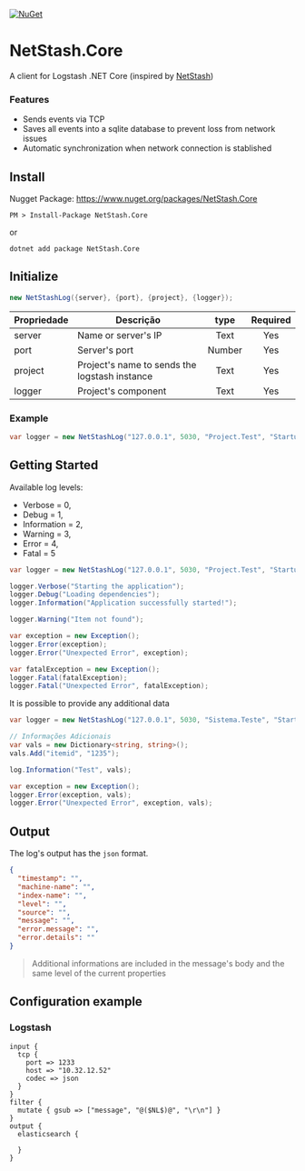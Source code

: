[![NuGet](https://img.shields.io/nuget/v/NetStash.Core.svg)](https://www.nuget.org/packages/NetStash.Core/)

# NetStash.Core
A client for Logstash .NET Core (inspired by [NetStash](https://github.com/iquirino/NetStash)) 

### Features
  * Sends events via TCP
  * Saves all events into a sqlite database to prevent loss from network issues
  * Automatic synchronization when network connection is stablished

## Install

Nugget Package: https://www.nuget.org/packages/NetStash.Core

```
PM > Install-Package NetStash.Core
```
or
```
dotnet add package NetStash.Core
```

## Initialize

```csharp
new NetStashLog({server}, {port}, {project}, {logger});
```
| Propriedade 	|                Descrição               	|  type | Required |
|-----------  	|---------------------------------------	| :------:	| :-----------:	|
| server    	| Name or server's IP                 	| Text  	| Yes         	|
| port       	| Server's port                      	| Number | Yes         	|
| project     	| Project's name to sends the logstash instance	| Text  	| Yes         	|
| logger      	| Project's component                  	| Text  	| Yes         	|

### Example
```csharp
var logger = new NetStashLog("127.0.0.1", 5030, "Project.Test", "Startup")
```

## Getting Started

Available log levels:
  - Verbose = 0,
  - Debug = 1,
  - Information = 2,
  - Warning = 3,
  - Error = 4,
  - Fatal = 5 

```csharp
var logger = new NetStashLog("127.0.0.1", 5030, "Project.Test", "Startup");

logger.Verbose("Starting the application");
logger.Debug("Loading dependencies");
logger.Information("Application successfully started!");

logger.Warning("Item not found");

var exception = new Exception();
logger.Error(exception);
logger.Error("Unexpected Error", exception);

var fatalException = new Exception();
logger.Fatal(fatalException);
logger.Fatal("Unexpected Error", fatalException);

```

It is possible to provide any additional data
```csharp
var logger = new NetStashLog("127.0.0.1", 5030, "Sistema.Teste", "Startup");

// Informações Adicionais
var vals = new Dictionary<string, string>();
vals.Add("itemid", "1235");

log.Information("Test", vals);

var exception = new Exception();
logger.Error(exception, vals);
logger.Error("Unexpected Error", exception, vals);
``` 

## Output
The log's output has the `json` format.
```json
{
  "timestamp": "",
  "machine-name": "",
  "index-name": "",
  "level": "",
  "source": "",
  "message": "",
  "error.message": "",
  "error.details": ""
}
```

> Additional informations are included in the message's body and the same level of the current properties

## Configuration example
### Logstash

```
input {
  tcp {
    port => 1233
    host => "10.32.12.52"
    codec => json
  }
}
filter {
  mutate { gsub => ["message", "@($NL$)@", "\r\n"] }
}
output {
  elasticsearch {

  }
}

```
